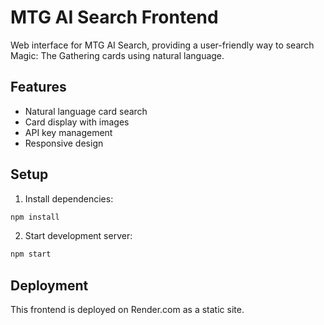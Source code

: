 # MTG AI Search Frontend

Web interface for MTG AI Search, providing a user-friendly way to search Magic: The Gathering cards using natural language.

## Features

- Natural language card search
- Card display with images
- API key management
- Responsive design

## Setup

1. Install dependencies:

```bash
npm install
```

2. Start development server:

```bash
npm start
```

## Deployment

This frontend is deployed on Render.com as a static site.

